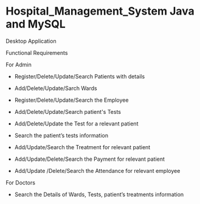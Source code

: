 # Hospital_Management_System Java and MySQL 

Desktop Application

Functional Requirements

For Admin

* Register/Delete/Update/Search Patients with details

* Add/Delete/Update/Sarch Wards

* Register/Delete/Update/Search the Employee

* Add/Delete/Update/Search patient's Tests

* Add/Delete/Update the Test for a relevant patient

* Search the patient’s tests information

* Add/Update/Search the Treatment for relevant patient

* Add/Update/Delete/Search the Payment for relevant patient

* Add/Update /Delete/Search  the Attendance for relevant employee

For Doctors

* Search the Details of Wards, Tests, patient’s treatments information






